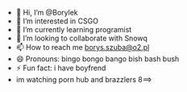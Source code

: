 - 👋 Hi, I’m @Borylek
- 👀 I’m interested in CSGO
- 🌱 I’m currently learning programist
- 💞️ I’m looking to collaborate with Snowq
- 📫 How to reach me borys.szuba@o2.pl
- 😄 Pronouns: bingo bongo bango bish bash bush
- ⚡ Fun fact: i have boyfrend
- im watching porn hub and brazzlers 8==>
<!---
Borylek/Borylek is a ✨ special ✨ repository because its `README.md` (this file) appears on your GitHub profile.
You can click the Preview link to take a look at your changes.
--->
